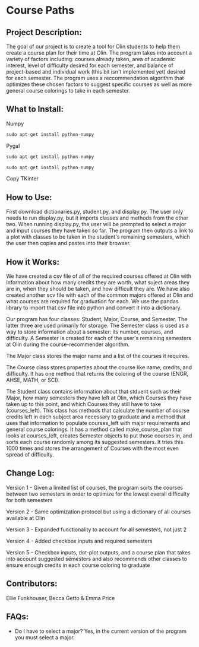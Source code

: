 # Course Paths

## Project Description:
The goal of our project is to create a tool for Olin students to help them create a course plan for their time at Olin. The program takes into account a variety of factors including: courses already taken, area of academic interest, level of difficulty desired for each semester, and balance of project-based and individual work (this bit isn't implemented yet) desired for each semester. The program uses a reccommendation algorithm that optimizes these chosen factors to suggest specific courses as well as more general course colorings to take in each semester.

## What to Install:
Numpy
```python
sudo apt-get install python-numpy
```
Pygal
```python
sudo apt-get install python-numpy
```
```python
sudo apt-get install python-numpy
```
Copy
TKinter

## How to Use:
First download dictionaries.py, student.py, and display.py. The user only needs to run display.py, but it imports classes and methods from the other two.
When running display.py, the user will be prompted to select a major and input courses they have taken so far.
The program then outputs a link to a plot with classes to be taken in the student's remaining semesters, which the user then copies and pastes into their browser.

## How it Works:
We have created a csv file of all of the required courses offered at Olin with information about how many credits they are worth, what suject areas they are in, when they should be taken, and how difficult they are. We have also created another scv file with each of the common majors offered at Olin and what courses are required for graduation for each. We use the pandas library to import that csv file into python and convert it into a dictionary.

Our program has four classes: Student, Major, Course, and Semester. The latter three are used primarily for storage.
The Semester class is used as a way to store information about a semester: its number, courses, and difficulty. A Semester is created for each of the user's remaining semesters at Olin during the course-recommender algorithm.

The Major class stores the major name and a list of the courses it requires.

The Course class stores properties about the course like name, credits, and difficulty. It has one method that returns the coloring of the course (ENGR, AHSE, MATH, or SCI).

The Student class contains information about that stduent such as their Major, how many semesters they have left at Olin, which Courses they have taken up to this point, and which Courses they still have to take (courses_left). This class has methods that calculate the number of course credits left in each subject area necessary to graduate and a method that uses that information to populate courses_left with major requirements and general course colorings. It has a method called make_course_plan that looks at courses_left, creates Semester objects to put those courses in, and sorts each course randomly among its suggested semesters. It tries this 1000 times and stores the arrangement of Courses with the most even spread of difficulty.

## Change Log:
Version 1 - Given a limited list of courses, the program sorts the courses between two semesters in order to optimize for the lowest overall difficulty for both semesters

Version 2 - Same optimization protocol but using a dictionary of all courses available at Olin

Version 3 - Expanded functionality to account for all semesters, not just 2

Version 4 - Added checkbox inputs and required semesters

Version 5 - Checkbox inputs, dot-plot outputs, and a course plan that takes into account suggested semesters and also recommends other classes to ensure enough credits in each course coloring to graduate

## Contributors:
Ellie Funkhouser, Becca Getto & Emma Price

## FAQs:
- Do I have to select a major?
Yes, in the current version of the program you must select a major.

